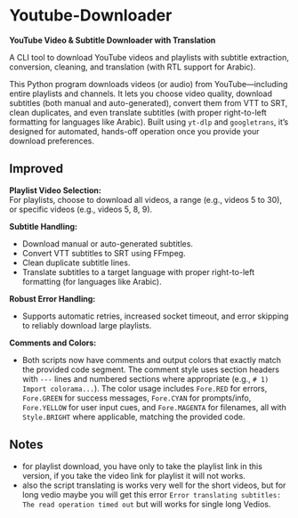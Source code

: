 # Youtube-Downloader

**YouTube Video & Subtitle Downloader with Translation**

A CLI tool to download YouTube videos and playlists with subtitle extraction, conversion, cleaning, and translation (with RTL support for Arabic).

This Python program downloads videos (or audio) from YouTube—including entire playlists and channels. It lets you choose video quality, download subtitles (both manual and auto-generated), convert them from VTT to SRT, clean duplicates, and even translate subtitles (with proper right-to-left formatting for languages like Arabic). Built using `yt-dlp` and `googletrans`, it’s designed for automated, hands-off operation once you provide your download preferences.

## Improved
**Playlist Video Selection:**  
  For playlists, choose to download all videos, a range (e.g., videos 5 to 30), or specific videos (e.g., videos 5, 8, 9).

**Subtitle Handling:**  
  - Download manual or auto-generated subtitles.  
  - Convert VTT subtitles to SRT using FFmpeg.  
  - Clean duplicate subtitle lines.  
  - Translate subtitles to a target language with proper right-to-left formatting (for languages like Arabic).

**Robust Error Handling:**  
  - Supports automatic retries, increased socket timeout, and error skipping to reliably download large playlists.

**Comments and Colors:**
  - Both scripts now have comments and output colors that exactly match the provided code segment. The comment style uses section headers with `---` lines and numbered sections where appropriate (e.g., `# 1) Import colorama...`). The color usage includes `Fore.RED` for errors, `Fore.GREEN` for success messages, `Fore.CYAN` for prompts/info, `Fore.YELLOW` for user input cues, and `Fore.MAGENTA` for filenames, all with `Style.BRIGHT` where applicable, matching the provided code.

## Notes
  - for playlist download, you have only to take the playlist link in this version, if you take the video link for playlist it will not works.
  - also the script translating is works very well for the short videos, but for long vedio maybe you will get this error `Error translating subtitles: The read operation timed out` but will works for single long Vedios.
